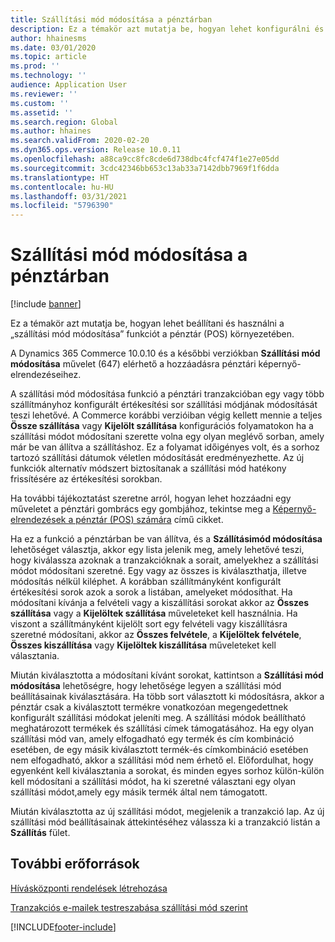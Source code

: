 ```yaml
---
title: Szállítási mód módosítása a pénztárban
description: Ez a témakör azt mutatja be, hogyan lehet konfigurálni és használni a szállítási mód módosítása műveletet a pénztárban.
author: hhainesms
ms.date: 03/01/2020
ms.topic: article
ms.prod: ''
ms.technology: ''
audience: Application User
ms.reviewer: ''
ms.custom: ''
ms.assetid: ''
ms.search.region: Global
ms.author: hhaines
ms.search.validFrom: 2020-02-20
ms.dyn365.ops.version: Release 10.0.11
ms.openlocfilehash: a88ca9cc8fc8cde6d738dbc4fcf474f1e27e05dd
ms.sourcegitcommit: 3cdc42346bb653c13ab33a7142dbb7969f1f6dda
ms.translationtype: HT
ms.contentlocale: hu-HU
ms.lasthandoff: 03/31/2021
ms.locfileid: "5796390"
---
```

# <a name="change-mode-of-delivery-in-pos"></a>Szállítási mód módosítása a pénztárban

[!include [banner](includes/banner.md)]

Ez a témakör azt mutatja be, hogyan lehet beállítani és használni a „szállítási mód módosítása” funkciót a pénztár (POS) környezetében. 

A Dynamics 365 Commerce 10.0.10 és a későbbi verziókban **Szállítási mód módosítása** művelet (647) elérhető a hozzáadásra pénztári képernyő-elrendezéseihez.

A szállítási mód módosítása funkció a pénztári tranzakcióban egy vagy több szállítmányhoz konfigurált értékesítési sor szállítási módjának módosítását teszi lehetővé. A Commerce korábbi verzióiban végig kellett mennie a teljes **Össze szállítása** vagy **Kijelölt szállítása** konfigurációs folyamatokon ha a szállítási módot módosítani szerette volna egy olyan meglévő sorban, amely már be van állítva a szállításhoz. Ez a folyamat időigényes volt, és a sorhoz tartozó szállítási dátumok véletlen módosítását eredményezhette. Az új funkciók alternatív módszert biztosítanak a szállítási mód hatékony frissítésére az értékesítési sorokban.

Ha további tájékoztatást szeretne arról, hogyan lehet hozzáadni egy műveletet a pénztári gombrács egy gombjához, tekintse meg a [Képernyő-elrendezések a pénztár (POS) számára](https://docs.microsoft.com/dynamics365/commerce/pos-screen-layouts) című cikket.

Ha ez a funkció a pénztárban be van állítva, és a **Szállításimód módosítása** lehetőséget választja, akkor egy lista jelenik meg, amely lehetővé teszi, hogy kiválassza azoknak a tranzakcióknak a sorait, amelyekhez a szállítási módot módosítani szeretné. Egy vagy az összes is kiválaszthatja, illetve módosítás nélkül kiléphet. A korábban szállítmányként konfigurált értékesítési sorok azok a sorok a listában, amelyeket módosíthat. Ha módosítani kívánja a felvételi vagy a kiszállítási sorokat akkor az **Összes szállítása** vagy a **Kijelöltek szállítása** műveleteket kell használnia. Ha viszont a szállítmányként kijelölt sort egy felvételi vagy kiszállításra szeretné módosítani, akkor az **Összes felvétele**, a **Kijelöltek felvétele**, **Összes kiszállítása** vagy **Kijelöltek kiszállítása** műveleteket kell választania.

Miután kiválasztotta a módosítani kívánt sorokat, kattintson a **Szállítási mód módosítása** lehetőségre, hogy lehetősége legyen a szállítási mód beállításainak kiválasztására. Ha több sort választott ki módosításra, akkor a pénztár csak a kiválasztott termékre vonatkozóan megengedettnek konfigurált szállítási módokat jeleníti meg. A szállítási módok beállítható meghatározott termékek és szállítási címek támogatásához. Ha egy olyan szállítási mód van, amely elfogadható egy termék és cím kombináció esetében, de egy másik kiválasztott termék-és címkombináció esetében nem elfogadható, akkor a szállítási mód nem érhető el. Előfordulhat, hogy egyenként kell kiválasztania a sorokat, és minden egyes sorhoz külön-külön kell módosítani a szállítási módot, ha ki szeretné választani egy olyan szállítási módot,amely egy másik termék által nem támogatott.  

Miután kiválasztotta az új szállítási módot, megjelenik a tranzakció lap. Az új szállítási mód beállításainak áttekintéséhez válassza ki a tranzakció listán a **Szállítás** fület.

## <a name="additional-resources"></a>További erőforrások

[Hívásközponti rendelések létrehozása](tasks/create-call-center-orders.md)

[Tranzakciós e-mailek testreszabása szállítási mód szerint](customize-email-delivery-mode.md)


[!INCLUDE[footer-include](../includes/footer-banner.md)]